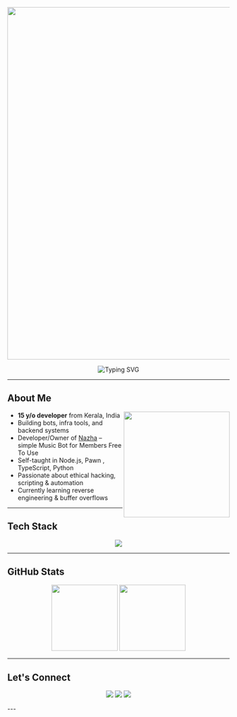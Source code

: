 <!-- BMW M5 Image (16:9 ratio) -->
<p align="center">
  <img src="https://i.postimg.cc/gnk5K2m6/bmw-m5.png" width="800" style="aspect-ratio:16/9; object-fit:cover;"/>
</p>
<!-- Typing Animation -->
<p align="center">
  <img src="https://readme-typing-svg.demolab.com?font=Fira+Code&weight=500&size=22&duration=3000&pause=1000&color=00ffff&center=true&vCenter=true&multiline=false&width=700&height=60&lines=Oxeeey+Is+Here+%7C+Developer" alt="Typing SVG" />
</p>

---

## About Me

<img align="right" src="https://media.giphy.com/media/qgQUggAC3Pfv687qPC/giphy.gif" width="240" />

-  **15 y/o developer** from Kerala, India  
-  Building bots, infra tools, and backend systems  
-  Developer/Owner of [Nazha](https://nazha.netlify.app) – simple Music Bot for Members Free To Use  
-  Self-taught in Node.js, Pawn , TypeScript, Python  
-  Passionate about ethical hacking, scripting & automation  
-  Currently learning reverse engineering & buffer overflows

---

##  Tech Stack

<p align="center">
  <img src="https://skillicons.dev/icons?i=cpp,nodejs,ts,java,py,bash,mysql,linux,docker,git,html,tailwind,vscode,php,git,androidstudio,cmake,kali,ubuntu,react,sublime,html,css,js,yarn,svg,npm,nginx,gcp,cloudflare,aws,arch,c,cs,discord,firebase,github,laravel,replit,rust,sqlite,regex,postgres,maven,md" />
</p>

---


## GitHub Stats

<p align="center">
  <img src="https://github-readme-stats.vercel.app/api?username=raziscofield&show_icons=true&theme=tokyonight&count_private=true" height="150" />
  <img src="https://github-readme-stats.vercel.app/api/top-langs/?username=raziscofield&layout=compact&theme=tokyonight" height="150" />
</p>

---

## Let's Connect

<p align="center">
  <a href="https://instagram.com/YOUR_INSTAGRAM_USERNAME"><img src="https://img.shields.io/badge/📸 Instagram-E1306C?style=for-the-badge&logo=instagram&logoColor=white"></a>
  <a href="mailto:rajihraju11@gmail.com"><img src="https://img.shields.io/badge/📧 Email-D14836?style=for-the-badge&logo=gmail&logoColor=white"></a>
  <a href="https://discord.com/users/875402851986325504"><img src="https://img.shields.io/badge/💬 Discord-raziscofield-5865F2?style=for-the-badge&logo=discord&logoColor=white"></a>
</p>
---

